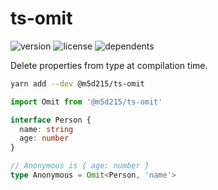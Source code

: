# ts-omit

![version](https://badgen.net/npm/v/@m5d215/ts-omit?icon=npm)
![license](https://badgen.net/npm/license/@m5d215/ts-omit)
![dependents](https://badgen.net/npm/dependents/@m5d215/ts-omit)

Delete properties from type at compilation time.

```sh
yarn add --dev @m5d215/ts-omit
```

```ts
import Omit from '@m5d215/ts-omit'

interface Person {
  name: string
  age: number
}

// Anonymous is { age: number }
type Anonymous = Omit<Person, 'name'>
```
